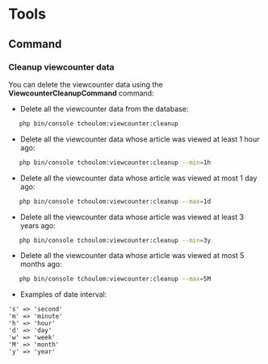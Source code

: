# Tools

## Command

### Cleanup viewcounter data

You can delete the viewcounter data using the **ViewcounterCleanupCommand** command:

- Delete all the viewcounter data from the database:

```bash
   php bin/console tchoulom:viewcounter:cleanup
```

- Delete all the viewcounter data whose article was viewed at least 1 hour ago:

```bash
   php bin/console tchoulom:viewcounter:cleanup --min=1h
```

- Delete all the viewcounter data whose article was viewed at most 1 day ago:

```bash
   php bin/console tchoulom:viewcounter:cleanup --max=1d
```

- Delete all the viewcounter data whose article was viewed at least 3 years ago:

```bash
   php bin/console tchoulom:viewcounter:cleanup --min=3y
```

- Delete all the viewcounter data whose article was viewed at most 5 months ago:

```bash
   php bin/console tchoulom:viewcounter:cleanup --max=5M
```

- Examples of date interval:

```text
's' => 'second'
'm' => 'minute'
'h' => 'hour'
'd' => 'day'
'w' => 'week'
'M' => 'month'
'y' => 'year'
```
